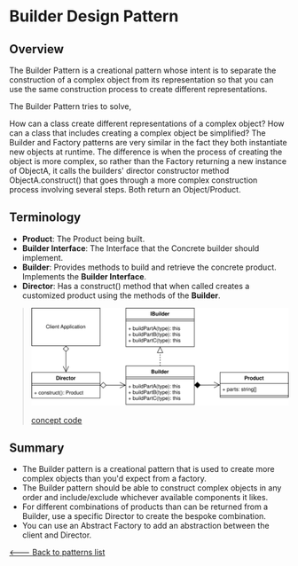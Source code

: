 # Builder Design Pattern

## Overview

The Builder Pattern is a creational pattern whose intent is to separate the construction of a complex object from its representation so that you can use the same construction process to create different representations.

The Builder Pattern tries to solve,

How can a class create different representations of a complex object?
How can a class that includes creating a complex object be simplified?
The Builder and Factory patterns are very similar in the fact they both instantiate new objects at runtime. The difference is when the process of creating the object is more complex, so rather than the Factory returning a new instance of ObjectA, it calls the builders' director constructor method ObjectA.construct() that goes through a more complex construction process involving several steps. Both return an Object/Product.

## Terminology

* **Product**: The Product being built.
* **Builder Interface**: The Interface that the Concrete builder should implement.
* **Builder**: Provides methods to build and retrieve the concrete product. Implements the **Builder Interface**.
* **Director**: Has a construct() method that when called creates a customized product using the methods of the **Builder**.

> ![UML Diagram](./UML.svg)
>
> [concept code](./concept.ts)

## Summary

* The Builder pattern is a creational pattern that is used to create more complex objects than you'd expect from a factory.
* The Builder pattern should be able to construct complex objects in any order and include/exclude whichever available components it likes.
* For different combinations of products than can be returned from a Builder, use a specific Director to create the bespoke combination.
* You can use an Abstract Factory to add an abstraction between the client and Director.

[<--- Back to patterns list](../../patterns.md)
